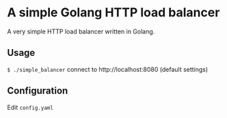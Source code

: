 # A simple Golang HTTP load balancer

A very simple HTTP load balancer written in Golang.

## Usage

`$ ./simple_balancer`
connect to http://localhost:8080 (default settings)

## Configuration

Edit `config.yaml`
